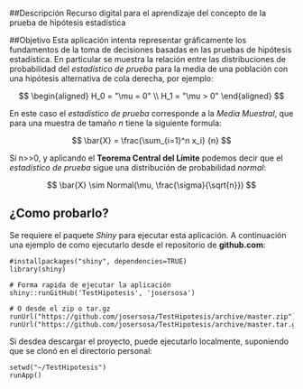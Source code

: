 

##Descripción
Recurso digital para el aprendizaje del concepto de la prueba de hipótesis estadística

##Objetivo
Esta aplicación intenta representar gráficamente los fundamentos de la toma de decisiones basadas en las pruebas de hipótesis estadística. En particular se muestra la relación entre las distribuciones de probabilidad del _estadístico de prueba_ para la media de una población con una hipótesis alternativa de cola derecha, por ejemplo: 

$$
\begin{aligned}
H_0 = "\mu = 0" \\
H_1 = "\mu > 0"
\end{aligned} 
$$

En este caso el _estadístico de prueba_ corresponde a la _Media Muestral_, que para una muestra de tamaño _n_ tiene la siguiente formula:

$$
\bar{X} = \frac{\sum_{i=1}^n x_i} {n}  
$$

Sí n>>0, y aplicando el __Teorema Central del Límite__ podemos decir que el _estadístico de prueba_ sigue una distribución de probabilidad _normal_:

$$
\bar{X} \sim Normal(\mu, \frac{\sigma}{\sqrt{n}})  
$$


## ¿Como probarlo?
Se requiere el paquete _Shiny_ para ejecutar esta aplicación. A continuación una ejemplo de como ejecutarlo desde el repositorio de **github.com**:

```{r}
#installpackages("shiny", dependencies=TRUE)
library(shiny)

# Forma rapida de ejecutar la aplicación
shiny::runGitHub('TestHipotesis', 'josersosa')

# O desde el zip o tar.gz
runUrl("https://github.com/josersosa/TestHipotesis/archive/master.zip")
runUrl("https://github.com/josersosa/TestHipotesis/archive/master.tar.gz")
```

Si desdea descargar el proyecto, puede ejecutarlo localmente, suponiendo que se clonó en el directorio personal:

```{r}
setwd("~/TestHipotesis")
runApp()
```
